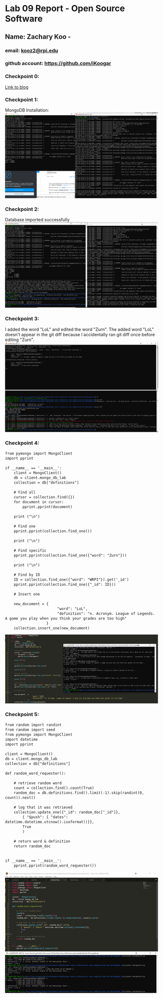 # Lab 09 Report - Open Source Software

## Name: Zachary Koo - 
### email: kooz2@rpi.edu
### github account: https://github.com/iKoogar

### Checkpoint 0: 
[Link to blog](https://rcos.io/projects/kevinb5617/resumake/blog)

### Checkpoint 1: 
MongoDB Installation: 
![ex1](images/1.png)

### Checkpoint 2: 
Database imported successfully
![ex2](images/2.png)

### Checkpoint 3: 
I added the word "LoL" and edited the word "Zurn". The added word "LoL" doesn't appear in the git diff because I accidentally ran git diff once before editing "Zurn".
![ex3](images/3.png)

### Checkpoint 4: 
```
from pymongo import MongoClient
import pprint

if __name__ == '__main__':
	client = MongoClient()
	db = client.mongo_db_lab
	collection = db["definitions"]

	# Find all
	cursor = collection.find({})
	for document in cursor:
		pprint.pprint(document)

	print ("\n")

	# Find one 
	pprint.pprint(collection.find_one())

	print ("\n")

	# Find specific
	pprint.pprint(collection.find_one({"word": "Zurn"}))

	print ("\n")

	# Find by ID
	ID = collection.find_one({"word": "WRPI"}).get('_id')
	pprint.pprint(collection.find_one({"_id": ID}))

	# Insert one

	new_document = {
						"word": "LoL",
						"definition": "n. Acronym. League of Legends. A game you play when you think your grades are too high"
				   }
	collection.insert_one(new_document)

```
![ex4](images/4.png)


### Checkpoint 5: 
```
from random import randint
from random import seed
from pymongo import MongoClient
import datetime
import pprint

client = MongoClient()
db = client.mongo_db_lab
collection = db["definitions"]

def random_word_requester():

    # retrieve random word
    count = collection.find().count(True)
    random_doc = db.definitions.find().limit(-1).skip(randint(0, count)).next()

    # log that it was retrieved
    collection.update_one({"_id": random_doc["_id"]}, 
    	{ "$push": { "dates": datetime.datetime.utcnow().isoformat()}},
    	True
    	)

    # return word & definition
    return random_doc


if __name__ == '__main__':
    pprint.pprint(random_word_requester())

```
![ex5](images/5.png)
